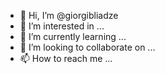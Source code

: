 - 👋 Hi, I’m @giorgibliadze
- 👀 I’m interested in ...
- 🌱 I’m currently learning ...
- 💞️ I’m looking to collaborate on ...
- 📫 How to reach me ...

<!---
giorgibliadze/giorgibliadze is a ✨ special ✨ repository because its `README.md` (this file) appears on your GitHub profile.
You can click the Preview link to take a look at your changes.
--->
